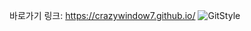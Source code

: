 바로가기 링크:
https://crazywindow7.github.io/
![GitStyle](https://git-style.vercel.app/api/crazywindow7?theme=fire)